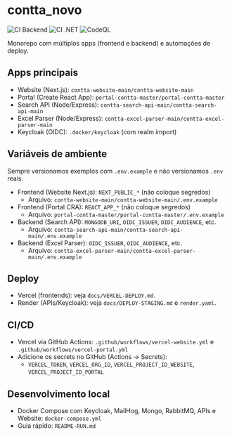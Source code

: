 # contta_novo

![CI Backend](https://github.com/amplabusiness/contta_novo/actions/workflows/ci-backend.yml/badge.svg)
![CI .NET](https://github.com/amplabusiness/contta_novo/actions/workflows/ci-dotnet.yml/badge.svg)
![CodeQL](https://github.com/amplabusiness/contta_novo/actions/workflows/codeql.yml/badge.svg)

Monorepo com múltiplos apps (frontend e backend) e automações de deploy.

## Apps principais
- Website (Next.js): `contta-website-main/contta-website-main`
- Portal (Create React App): `portal-contta-master/portal-contta-master`
- Search API (Node/Express): `contta-search-api-main/contta-search-api-main`
- Excel Parser (Node/Express): `contta-excel-parser-main/contta-excel-parser-main`
- Keycloak (OIDC): `.docker/keycloak` (com realm import)

## Variáveis de ambiente
Sempre versionamos exemplos com `.env.example` e não versionamos `.env` reais.

- Frontend (Website Next.js): `NEXT_PUBLIC_*` (não coloque segredos)
  - Arquivo: `contta-website-main/contta-website-main/.env.example`
- Frontend (Portal CRA): `REACT_APP_*` (não coloque segredos)
  - Arquivo: `portal-contta-master/portal-contta-master/.env.example`
- Backend (Search API): `MONGODB_URI`, `OIDC_ISSUER`, `OIDC_AUDIENCE`, etc.
  - Arquivo: `contta-search-api-main/contta-search-api-main/.env.example`
- Backend (Excel Parser): `OIDC_ISSUER`, `OIDC_AUDIENCE`, etc.
  - Arquivo: `contta-excel-parser-main/contta-excel-parser-main/.env.example`

## Deploy
- Vercel (frontends): veja `docs/VERCEL-DEPLOY.md`.
- Render (APIs/Keycloak): veja `docs/DEPLOY-STAGING.md` e `render.yaml`.

## CI/CD
- Vercel via GitHub Actions: `.github/workflows/vercel-website.yml` e `.github/workflows/vercel-portal.yml`
- Adicione os secrets no GitHub (Actions → Secrets):
  - `VERCEL_TOKEN`, `VERCEL_ORG_ID`, `VERCEL_PROJECT_ID_WEBSITE`, `VERCEL_PROJECT_ID_PORTAL`

## Desenvolvimento local
- Docker Compose com Keycloak, MailHog, Mongo, RabbitMQ, APIs e Website: `docker-compose.yml`
- Guia rápido: `README-RUN.md`
